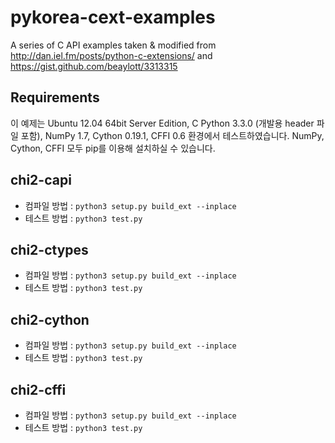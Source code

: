 pykorea-cext-examples
=====================

A series of C API examples taken &amp; modified from http://dan.iel.fm/posts/python-c-extensions/ and  https://gist.github.com/beaylott/3313315

Requirements
------------
이 예제는 Ubuntu 12.04 64bit Server Edition, C Python 3.3.0 (개발용 header
파일 포함), NumPy 1.7, Cython 0.19.1, CFFI 0.6 환경에서 테스트하였습니다.
NumPy, Cython, CFFI 모두 pip를 이용해 설치하실 수 있습니다.

chi2-capi
---------
 * 컴파일 방법 : `python3 setup.py build_ext --inplace`
 * 테스트 방법 : `python3 test.py`

chi2-ctypes
-----------
 * 컴파일 방법 : `python3 setup.py build_ext --inplace`
 * 테스트 방법 : `python3 test.py`

chi2-cython
-----------
 * 컴파일 방법 : `python3 setup.py build_ext --inplace`
 * 테스트 방법 : `python3 test.py`

chi2-cffi
-----------
 * 컴파일 방법 : `python3 setup.py build_ext --inplace`
 * 테스트 방법 : `python3 test.py`
